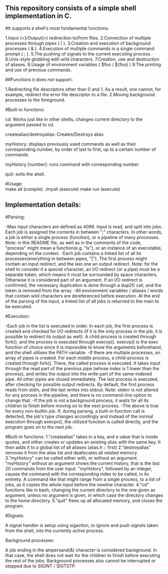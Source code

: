 ## This repository consists of a simple shell implementation in C.

		
#It supports a shell's most fundamental functions:

1.Input (<)/Output(>) redirection to/from files.
2.Connection of multiple processes through pipes ( | ).
3.Creation and execution of background processes ( & ).
4.Execution of multiple commands in a single command prompt ( ; ).
5.The pushing of signals to the current executing process.
6.Unix-style globbing with wild characters.
7.Creation, use and destruction of aliases.
8.Usage of environment variables ( $foo / ${foo} )
9.The printing and use of previous commands.

##Functions it does *not* support:

1.Redirecting file descriptors other than 0 and 1. As a result, one cannot, for example, redirect the error file descriptor to a file.
2.Moving background processes to the foreground.

#Built-in functions:

cd: 
	Works just like in other shells, changes current directory to the argument passed to cd.

createalias/destroyalias: 
	Creates/Destroys alias

myHistory: 
	displays previously used commands as well as their corresponding number, by order of last to first, up to a certain number of commands

myHistory [number]: 
	runs command with corresponding number

quit: 
	exits the shell.

#Usage:  	
make all (compile)
./mysh (execute)
make run (execute)	

## Implementation details:

#Parsing:

-Max input characters are defined as 4096. Input is read, and split into jobs. Each job is assigned the contents in between ";" characters. In other words, a job is either a single process (function), or a pipeline of many processes. Note: in this README file, as well as in the comments of the code, "process" might mean a function(e.g. "ls"), or an instance of an executable, depending on the context.
-Each job contains a linked list of all its processes(everything in between pipes, "|"). The first process might contain an input redirect, and the last one an output redirect. Note: for the shell to consider it a special character, an I/O redirect (or a pipe) must be a separate token, which means it must be surrounded by space characters. Otherwise it is considered part of an argument. If an I/O redirect is confirmed, the necessary duplication is done through a dup2() call, and the token is removed from the array.
-All environment variables / aliases / words that contain wild characters are dereferenced before execution. At the end of the parsing of the input, a linked list of all jobs is returned to the main to be executed.

#Execution:

-Each job in the list is executed in order. In each job, the first process is created and checked for I/O redirects (if it is the only process in the job, it is possible to redirect its output as well). A child process is created through fork(), and the process is executed through execvp(). execvp() is the exec function of choice since it is impossible to know the arguments beforehand, and the shell utilises the PATH variable.
-If there are multiple processes, an array of pipes is created. For each middle process, a child-process is created through fork(). There, the called process is executed. It takes input through the read part of the previous pipe (whose index is 1 lower than the process), and writes the output into the write part of the same-indexed pipe. All other pipes are closed immediately. The last process is executed, after checking for possible output redirects. By default, the first process reads from stdin, and the last writes into stdout. Note: stderr is not altered for any process in the pipeline, and there is no command-line option to change that.
-If the job is not a background process, it waits for all its children to finish before moving on to the next process.
-The above is true for every non-builtin job. If, during parsing, a built-in function call is detected, the job's type changes accordingly and instead of the normal execution through execpv(), the utilized function is called directly, and the program goes on to the next job.

#Built-in functions:
1."createalias" takes in a key, and a value that is inside quotes, and either creates or updates an existing alias with the same key. It then adds it to a global list of all aliases (alias.h :: first)
2."destroyalias" removes it from the alias list and deallocates all related memory.
3."myHistory" can be called either with, or without an argument. "myHistory" without an argument shows the current history, that is the last 20 commands from the user input. "myHistory", followed by an integer, causes the command with the corresponding index to be called, in its entirety. A command like that might range from a single process, to a list of jobs, as it copies the whole input before the newline character.
4."cd" functions like in bash, changing the current directory to the one given as argument, unless no argument is given, in which case the directory changes to the home directory.
5."quit" frees up all allocated memory, and closes the program.

#Signals:

A signal handler is setup using sigaction, to ignore and push signals taken from the shell, into the currently active process.

Background processes:

A job ending in the ampersand(&) character is considered background. In that case, the shell does not wait for the children to finish before executing the rest of the jobs. Background processes also cannot be interrupted or stopped due to SIGINT / SIGTSTP.







	
	


	
